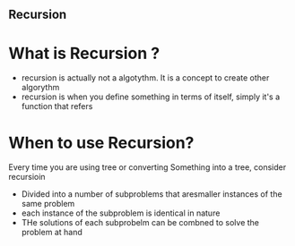 ## Recursion

# What is Recursion ?

- recursion is actually not a algotythm. It is a concept to create other algorythm
- recursion is when you define something in terms of itself, simply it's a function that refers

# When to use Recursion?

Every time you are using tree or converting Something into a tree, consider recursioin

- Divided into a number of subproblems that aresmaller instances of the same problem
- each instance of the subproblem is identical in nature
- THe solutions of each subprobelm can be combned to solve the problem at hand

